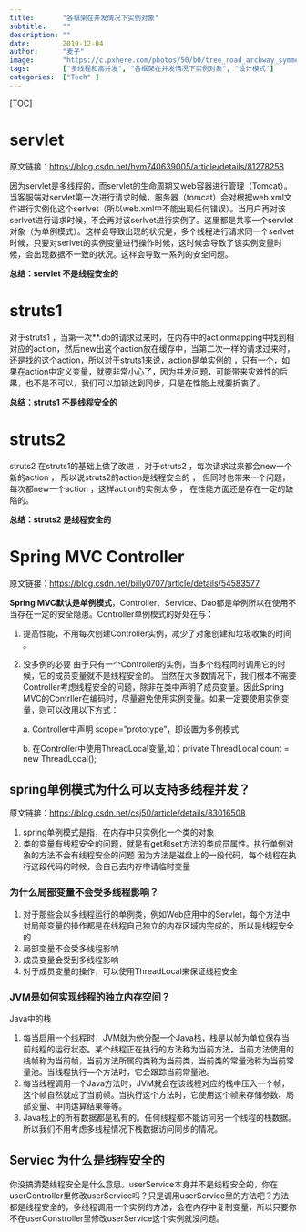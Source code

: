 ```yaml
---
title:       "各框架在并发情况下实例对象"
subtitle:    ""
description: ""
date:        2019-12-04
author:      "麦子"
image:       "https://c.pxhere.com/photos/50/b0/tree_road_archway_symmetry_and_black_white-99031.jpg!d"
tags:        ["多线程和高并发", "各框架在并发情况下实例对象", "设计模式"]
categories:  ["Tech" ]
---
```


[TOC]

# servlet

原文链接：https://blog.csdn.net/hym740639005/article/details/81278258

因为servlet是多线程的，而servlet的生命周期又web容器进行管理（Tomcat）。当客服端对servlet第一次进行请求时候，服务器（tomcat）会对根据web.xml文件进行实例化这个serlvet（所以web.xml中不能出现任何错误）。当用户再对该serlvet进行请求时候，不会再对该serlvet进行实例了。这里都是共享一个servlet对象（为单例模式）。这样会导致出现的状况是，多个线程进行请求同一个serlvet时候，只要对serlvet的实例变量进行操作时候，这时候会导致了该实例变量时候，会出现数据不一致的状况。这样会导致一系列的安全问题。

**总结：servlet  不是线程安全的**

# struts1

对于struts1 ，当第一次**.do的请求过来时，在内存中的actionmapping中找到相对应的action，然后new出这个action放在缓存中，当第二次一样的请求过来时，还是找的这个action，所以对于struts1来说，action是单实例的 ，只有一个，如果在action中定义变量，就要非常小心了，因为并发问题，可能带来灾难性的后果，也不是不可以，我们可以加锁达到同步，只是在性能上就要折衷了。

**总结：struts1  不是线程安全的**

# struts2   

struts2 在struts1的基础上做了改进 ，对于struts2 ，每次请求过来都会new一个新的action ， 所以说struts2的action是线程安全的 ， 但同时也带来一个问题，每次都new一个action ，这样action的实例太多 ， 在性能方面还是存在一定的缺陷的。 

**总结：struts2  是线程安全的**

# Spring MVC Controller

原文链接：https://blog.csdn.net/billy0707/article/details/54583577

**Spring MVC默认是单例模式**，Controller、Service、Dao都是单例所以在使用不当存在一定的安全隐患。Controller单例模式的好处在与： 

1. 提高性能，不用每次创建Controller实例，减少了对象创建和垃圾收集的时间 。

2. 没多例的必要 
   由于只有一个Controller的实例，当多个线程同时调用它的时候，它的成员变量就不是线程安全的。 
   当然在大多数情况下，我们根本不需要Controller考虑线程安全的问题，除非在类中声明了成员变量。因此Spring MVC的Contrller在编码时，尽量避免使用实例变量。如果一定要使用实例变量，则可以改用以下方式： 

   a. Controller中声明 scope=”prototype”，即设置为多例模式 

   b. 在Controller中使用ThreadLocal变量,如：private ThreadLocal<Integer> count = new ThreadLocal<Integer>();
    

## spring单例模式为什么可以支持多线程并发？

原文链接：https://blog.csdn.net/csj50/article/details/83016508

1. spring单例模式是指，在内存中只实例化一个类的对象
2. 类的变量有线程安全的问题，就是有get和set方法的类成员属性。执行单例对象的方法不会有线程安全的问题
   因为方法是磁盘上的一段代码，每个线程在执行这段代码的时候，会自己去内存申请临时变量

### 为什么局部变量不会受多线程影响？

1. 对于那些会以多线程运行的单例类，例如Web应用中的Servlet，每个方法中对局部变量的操作都是在线程自己独立的内存区域内完成的，所以是线程安全的
2. 局部变量不会受多线程影响
3. 成员变量会受到多线程影响
4. 对于成员变量的操作，可以使用ThreadLocal来保证线程安全

### JVM是如何实现线程的独立内存空间？

Java中的栈

1. 每当启用一个线程时，JVM就为他分配一个Java栈，栈是以帧为单位保存当前线程的运行状态。某个线程正在执行的方法称为当前方法，当前方法使用的栈帧称为当前帧，当前方法所属的类称为当前类，当前类的常量池称为当前常量池。当线程执行一个方法时，它会跟踪当前常量池。
2. 每当线程调用一个Java方法时，JVM就会在该线程对应的栈中压入一个帧，这个帧自然就成了当前帧。当执行这个方法时，它使用这个帧来存储参数、局部变量、中间运算结果等等。
3. Java栈上的所有数据都是私有的。任何线程都不能访问另一个线程的栈数据。所以我们不用考虑多线程情况下栈数据访问同步的情况。
    

## Serviec 为什么是线程安全的

你没搞清楚线程安全是什么意思。userService本身并不是线程安全的，你在userController里修改userService吗？只是调用userService里的方法吧？方法都是线程安全的，多线程调用一个实例的方法，会在内存中复制变量，所以只要你不在userConstroller里修改userService这个实例就没问题。

